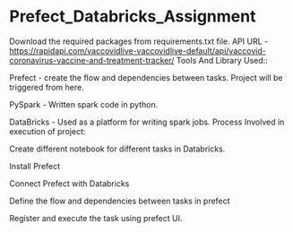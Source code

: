 # Prefect_Databricks_Assignment


Download the required packages from requirements.txt file. API URL -  https://rapidapi.com/vaccovidlive-vaccovidlive-default/api/vaccovid-coronavirus-vaccine-and-treatment-tracker/
Tools And Library Used::

Prefect - create the flow and dependencies between tasks. Project will be triggered from here.

PySpark - Written spark code in python.

DataBricks - Used as a platform for writing spark jobs.
Process Involved in execution of project:

Create different notebook for different tasks in Databricks.

Install Prefect

Connect Prefect with Databricks

Define the flow and dependencies between tasks in prefect

Register and execute the task using prefect UI.

